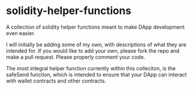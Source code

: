 # solidity-helper-functions
A collection of solidity helper functions meant to make DApp development even easier. 

I will initially be adding some of my own, with descriptions of what they are intended for. If you would like to add your own, please fork the repo and make a pull request. Please properly comment your code.

The most integral helper function currently within this colleciton, is the safeSend function, which is intended to ensure that your DApp can interact with wallet contracts and other contracts.

